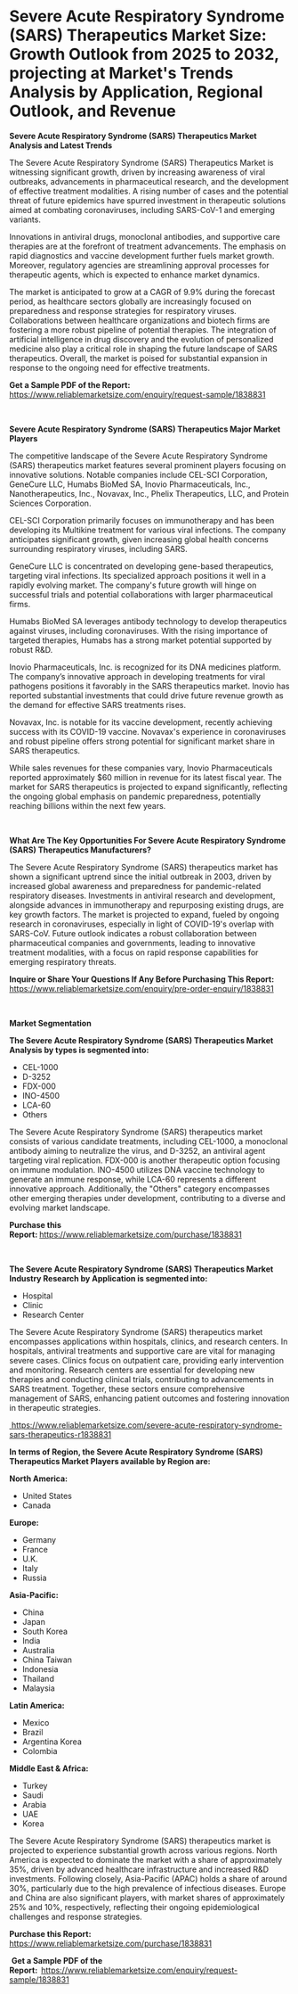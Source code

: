 <p><h1>Severe Acute Respiratory Syndrome (SARS) Therapeutics Market Size: Growth Outlook from 2025 to 2032, projecting at Market's Trends Analysis by Application, Regional Outlook, and Revenue</h1></p><p><strong>Severe Acute Respiratory Syndrome (SARS) Therapeutics Market Analysis and Latest Trends</strong></p>
<p><p>The Severe Acute Respiratory Syndrome (SARS) Therapeutics Market is witnessing significant growth, driven by increasing awareness of viral outbreaks, advancements in pharmaceutical research, and the development of effective treatment modalities. A rising number of cases and the potential threat of future epidemics have spurred investment in therapeutic solutions aimed at combating coronaviruses, including SARS-CoV-1 and emerging variants. </p><p>Innovations in antiviral drugs, monoclonal antibodies, and supportive care therapies are at the forefront of treatment advancements. The emphasis on rapid diagnostics and vaccine development further fuels market growth. Moreover, regulatory agencies are streamlining approval processes for therapeutic agents, which is expected to enhance market dynamics.</p><p>The market is anticipated to grow at a CAGR of 9.9% during the forecast period, as healthcare sectors globally are increasingly focused on preparedness and response strategies for respiratory viruses. Collaborations between healthcare organizations and biotech firms are fostering a more robust pipeline of potential therapies. The integration of artificial intelligence in drug discovery and the evolution of personalized medicine also play a critical role in shaping the future landscape of SARS therapeutics. Overall, the market is poised for substantial expansion in response to the ongoing need for effective treatments.</p></p>
<p><strong>Get a Sample PDF of the Report:&nbsp;</strong> <a href="https://www.reliablemarketsize.com/enquiry/request-sample/1838831?utm_campaign=1835&utm_medium=2&utm_source=Github&utm_content=ia&utm_term=19042025&utm_id=severe-acute-respiratory-syndrome-sars-therapeutics">https://www.reliablemarketsize.com/enquiry/request-sample/1838831</a></p>
<p>&nbsp;</p>
<p><strong>Severe Acute Respiratory Syndrome (SARS) Therapeutics Major Market Players</strong></p>
<p><p>The competitive landscape of the Severe Acute Respiratory Syndrome (SARS) therapeutics market features several prominent players focusing on innovative solutions. Notable companies include CEL-SCI Corporation, GeneCure LLC, Humabs BioMed SA, Inovio Pharmaceuticals, Inc., Nanotherapeutics, Inc., Novavax, Inc., Phelix Therapeutics, LLC, and Protein Sciences Corporation.</p><p>CEL-SCI Corporation primarily focuses on immunotherapy and has been developing its Multikine treatment for various viral infections. The company anticipates significant growth, given increasing global health concerns surrounding respiratory viruses, including SARS.</p><p>GeneCure LLC is concentrated on developing gene-based therapeutics, targeting viral infections. Its specialized approach positions it well in a rapidly evolving market. The company's future growth will hinge on successful trials and potential collaborations with larger pharmaceutical firms.</p><p>Humabs BioMed SA leverages antibody technology to develop therapeutics against viruses, including coronaviruses. With the rising importance of targeted therapies, Humabs has a strong market potential supported by robust R&D.</p><p>Inovio Pharmaceuticals, Inc. is recognized for its DNA medicines platform. The company’s innovative approach in developing treatments for viral pathogens positions it favorably in the SARS therapeutics market. Inovio has reported substantial investments that could drive future revenue growth as the demand for effective SARS treatments rises.</p><p>Novavax, Inc. is notable for its vaccine development, recently achieving success with its COVID-19 vaccine. Novavax's experience in coronaviruses and robust pipeline offers strong potential for significant market share in SARS therapeutics.</p><p>While sales revenues for these companies vary, Inovio Pharmaceuticals reported approximately $60 million in revenue for its latest fiscal year. The market for SARS therapeutics is projected to expand significantly, reflecting the ongoing global emphasis on pandemic preparedness, potentially reaching billions within the next few years.</p></p>
<p>&nbsp;</p>
<p><strong>What Are The Key Opportunities For Severe Acute Respiratory Syndrome (SARS) Therapeutics Manufacturers?</strong></p>
<p><p>The Severe Acute Respiratory Syndrome (SARS) therapeutics market has shown a significant uptrend since the initial outbreak in 2003, driven by increased global awareness and preparedness for pandemic-related respiratory diseases. Investments in antiviral research and development, alongside advances in immunotherapy and repurposing existing drugs, are key growth factors. The market is projected to expand, fueled by ongoing research in coronaviruses, especially in light of COVID-19's overlap with SARS-CoV. Future outlook indicates a robust collaboration between pharmaceutical companies and governments, leading to innovative treatment modalities, with a focus on rapid response capabilities for emerging respiratory threats.</p></p>
<p><strong>Inquire or Share Your Questions If Any Before Purchasing This Report:</strong> <a href="https://www.reliablemarketsize.com/enquiry/pre-order-enquiry/1838831?utm_campaign=1835&utm_medium=2&utm_source=Github&utm_content=ia&utm_term=19042025&utm_id=severe-acute-respiratory-syndrome-sars-therapeutics">https://www.reliablemarketsize.com/enquiry/pre-order-enquiry/1838831</a></p>
<p>&nbsp;</p>
<p><strong>Market Segmentation</strong></p>
<p><strong>The Severe Acute Respiratory Syndrome (SARS) Therapeutics Market Analysis by types is segmented into:</strong></p>
<p><ul><li>CEL-1000</li><li>D-3252</li><li>FDX-000</li><li>INO-4500</li><li>LCA-60</li><li>Others</li></ul></p>
<p><p>The Severe Acute Respiratory Syndrome (SARS) therapeutics market consists of various candidate treatments, including CEL-1000, a monoclonal antibody aiming to neutralize the virus, and D-3252, an antiviral agent targeting viral replication. FDX-000 is another therapeutic option focusing on immune modulation. INO-4500 utilizes DNA vaccine technology to generate an immune response, while LCA-60 represents a different innovative approach. Additionally, the "Others" category encompasses other emerging therapies under development, contributing to a diverse and evolving market landscape.</p></p>
<p><strong>Purchase this Report:&nbsp;</strong><a href="https://www.reliablemarketsize.com/purchase/1838831?utm_campaign=1835&utm_medium=2&utm_source=Github&utm_content=ia&utm_term=19042025&utm_id=severe-acute-respiratory-syndrome-sars-therapeutics">https://www.reliablemarketsize.com/purchase/1838831</a></p>
<p>&nbsp;</p>
<p><strong>The Severe Acute Respiratory Syndrome (SARS) Therapeutics Market Industry Research by Application is segmented into:</strong></p>
<p><ul><li>Hospital</li><li>Clinic</li><li>Research Center</li></ul></p>
<p><p>The Severe Acute Respiratory Syndrome (SARS) therapeutics market encompasses applications within hospitals, clinics, and research centers. In hospitals, antiviral treatments and supportive care are vital for managing severe cases. Clinics focus on outpatient care, providing early intervention and monitoring. Research centers are essential for developing new therapies and conducting clinical trials, contributing to advancements in SARS treatment. Together, these sectors ensure comprehensive management of SARS, enhancing patient outcomes and fostering innovation in therapeutic strategies.</p></p>
<p><a href="https://www.reliablemarketsize.com/severe-acute-respiratory-syndrome-sars-therapeutics-r1838831?utm_campaign=1835&utm_medium=2&utm_source=Github&utm_content=ia&utm_term=19042025&utm_id=severe-acute-respiratory-syndrome-sars-therapeutics">&nbsp;https://www.reliablemarketsize.com/severe-acute-respiratory-syndrome-sars-therapeutics-r1838831</a></p>
<p><strong>In terms of Region, the Severe Acute Respiratory Syndrome (SARS) Therapeutics Market Players available by Region are:</strong></p>
<p>
    <p> <strong> North America: </strong>
        <ul>
            <li>United States</li>
            <li>Canada</li>
        </ul>
        </p> 
    <p> <strong> Europe: </strong>
        <ul>
            <li>Germany</li>
            <li>France</li>
            <li>U.K.</li>
            <li>Italy</li>
            <li>Russia</li>
        </ul>
        </p> 
    <p> <strong> Asia-Pacific: </strong>
        <ul>
            <li>China</li>
            <li>Japan</li>
            <li>South Korea</li>
            <li>India</li>
            <li>Australia</li>
            <li>China Taiwan</li>
            <li>Indonesia</li>
            <li>Thailand</li>
            <li>Malaysia</li>
        </ul>
        </p> 
    <p> <strong> Latin America: </strong>
        <ul>
            <li>Mexico</li>
            <li>Brazil</li>
            <li>Argentina Korea</li>
            <li>Colombia</li>
        </ul>
        </p> 
    <p> <strong> Middle East & Africa: </strong>
        <ul>
            <li>Turkey</li>
            <li>Saudi</li>
            <li>Arabia</li>
            <li>UAE</li>
            <li>Korea</li>
        </ul>
    </p>
    </p>
<p><p>The Severe Acute Respiratory Syndrome (SARS) therapeutics market is projected to experience substantial growth across various regions. North America is expected to dominate the market with a share of approximately 35%, driven by advanced healthcare infrastructure and increased R&D investments. Following closely, Asia-Pacific (APAC) holds a share of around 30%, particularly due to the high prevalence of infectious diseases. Europe and China are also significant players, with market shares of approximately 25% and 10%, respectively, reflecting their ongoing epidemiological challenges and response strategies.</p></p>
<p><strong>Purchase this Report: </strong><a href="https://www.reliablemarketsize.com/purchase/1838831?utm_campaign=1835&utm_medium=2&utm_source=Github&utm_content=ia&utm_term=19042025&utm_id=severe-acute-respiratory-syndrome-sars-therapeutics">https://www.reliablemarketsize.com/purchase/1838831</a></p>
<p>&nbsp;<strong>Get a Sample PDF of the Report:&nbsp;&nbsp;</strong><a href="https://www.reliablemarketsize.com/enquiry/request-sample/1838831?utm_campaign=1835&utm_medium=2&utm_source=Github&utm_content=ia&utm_term=19042025&utm_id=severe-acute-respiratory-syndrome-sars-therapeutics">https://www.reliablemarketsize.com/enquiry/request-sample/1838831</a></p>
<p><strong></strong></p>
<p><p></p><p></p><p></p></p>